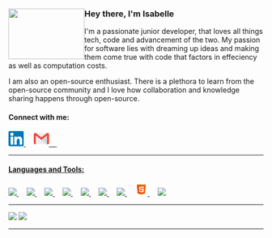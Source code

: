 ### Hey there, I'm Isabelle <img align="left" width="150" height="100" src="https://media.giphy.com/media/qme8EofJpebsnSDeyB/giphy.gif">

I'm a passionate junior developer, that loves all things tech, code and advancement of the two. My passion for software lies with dreaming up ideas and making them come true with code that factors in effeciency as well as computation costs.

I am also an open-source enthusiast. There is a plethora to learn from the open-source community and I love how collaboration and knowledge sharing happens through open-source. 

#### Connect with me:
<p align="left"> 
  <a href="https://www.linkedin.com/in/isabelle-villasenor/" target="_blank" rel="noopener noreferrer">
    <img src="https://github.com/chandan-reddy-k/chandan-reddy-k/blob/master/assets/linkedin.svg" width="30px" alt="LinkedIn">
  </a>
  &nbsp; &nbsp;
  <a href="mailto:villasenori@outlook.com">
    <img alt='ealt='' mail me!' src="https://github.com/chandan-reddy-k/chandan-reddy-k/blob/master/assets/gmail.svg" width="30px" alt="email"
  </a>
  &nbsp; &nbsp;
</p>
 
---

#### Languages and Tools:
<p align="left">
  <a href="https://www.ruby-lang.org/en/documentation/">
    <img src="https://i.ibb.co/Ntky41m/ruby.png" width="20">
  </a>
  &nbsp; &nbsp;
  <a href="https://docs.microsoft.com/en-us/sql/sql-server/?view=sql-server-ver15">
    <img src="https://i.ibb.co/BgnrYDJ/SQL.png" width="35">
  </a>  
  &nbsp; &nbsp;
  <a href="https://graphql.org/code/">
    <img src="https://i.ibb.co/9Z0hZ7h/graphql.png" width="20">
  </a>  
  &nbsp; &nbsp;
  <a href="https://guides.rubyonrails.org/">
    <img src="https://i.ibb.co/v3F7P8R/rails.png" width="25">
  </a>  
  &nbsp; &nbsp;
  <a href="https://getbootstrap.com/docs/4.1/getting-started/introduction/">
    <img src="https://i.ibb.co/TTP45pm/bootstrap.png" width="25">
  </a>
  &nbsp; &nbsp;
  <a href="https://www.postgresql.org/docs/">
    <img src="https://i.ibb.co/MB9vrY4/postgresql.png" width="25">
  </a>
  &nbsp; &nbsp;
  <a href="https://git-scm.com/docs/git">
    <img src="https://i.ibb.co/5TktZhc/pngwing-com-7.png" width="25">
  </a>
  &nbsp; &nbsp;
  <a href="https://developer.mozilla.org/en-US/docs/Web/Guide/HTML/HTML5">
    <img src="https://github.com/chandan-reddy-k/chandan-reddy-k/blob/master/assets/html.png" width="25">
  </a>
  &nbsp; &nbsp;
  <a href="https://rspec.info/">
    <img src="https://i.ibb.co/D73pT3p/PNG.png" width="25">
  </a>
</p>

---

<img height="140" src="https://github-readme-stats.vercel.app/api?username=isabellevillasenor&show_icons=true&hide_border=true&theme=material-gradient&bg_color=0,ee9797,9198e5&title_color=ffffff&text_color=676767"> <img height="140" src="https://github-readme-stats.vercel.app/api/top-langs/?username=isabellevillasenor&hide_border=true&theme=material-gradient&bg_color=0,9198e5,ee9797&title_color=ffffff&text_color=676767&layout=compact">

---

<!--START_SECTION:activity-->



<!--**isabellevillasenor/isabellevillasenor** is a ✨ _special_ ✨ repository because its `README.md` (this file) appears on your GitHub profile.

Here are some ideas to get you started:

- 🔭 I’m currently working on ...
- 🌱 I’m currently learning ...
- 👯 I’m looking to collaborate on ...
- 🤔 I’m looking for help with ...
- 💬 Ask me about ...
- 📫 How to reach me: ...
- 😄 Pronouns: ...
- ⚡ Fun fact: ...
-->
